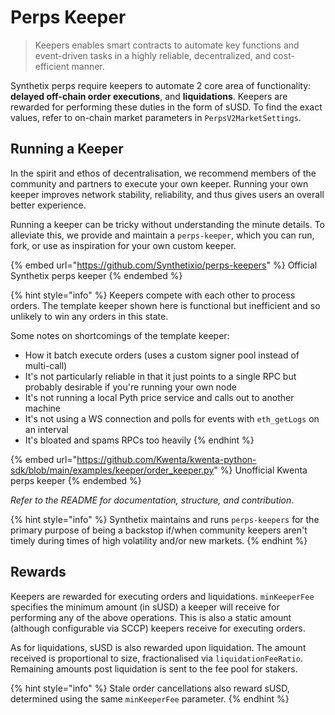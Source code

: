 # Perps Keeper

> Keepers enables smart contracts to automate key functions and event-driven tasks in a highly reliable, decentralized, and cost-efficient manner.

Synthetix perps require keepers to automate 2 core area of functionality: **delayed off-chain order executions**, and **liquidations**. Keepers are rewarded for performing these duties in the form of sUSD. To find the exact values, refer to on-chain market parameters in `PerpsV2MarketSettings`.

## Running a Keeper

In the spirit and ethos of decentralisation, we recommend members of the community and partners to execute your own keeper. Running your own keeper improves network stability, reliability, and thus gives users an overall better experience.

Running a keeper can be tricky without understanding the minute details. To alleviate this, we provide and maintain a `perps-keeper`, which you can run, fork, or use as inspiration for your own custom keeper.

{% embed url="https://github.com/Synthetixio/perps-keepers" %}
Official Synthetix perps keeper
{% endembed %}

{% hint style="info" %}
Keepers compete with each other to process orders. The template keeper shown here is functional but inefficient and so unlikely to win any orders in this state.&#x20;

Some notes on shortcomings of the template keeper:

* How it batch execute orders (uses a custom signer pool instead of multi-call)
* It's not particularly reliable in that it just points to a single RPC but probably desirable if you're running your own node
* It's not running a local Pyth price service and calls out to another machine
* It's not using a WS connection and polls for events with `eth_getLogs` on an interval
* It's bloated and spams RPCs too heavily
{% endhint %}

{% embed url="https://github.com/Kwenta/kwenta-python-sdk/blob/main/examples/keeper/order_keeper.py" %}
Unofficial Kwenta perps keeper
{% endembed %}

&#x20;_Refer to the README for documentation, structure, and contribution_.

{% hint style="info" %}
Synthetix maintains and runs `perps-keepers` for the primary purpose of being a backstop if/when community keepers aren't timely during times of high volatility and/or new markets.
{% endhint %}

## Rewards

Keepers are rewarded for executing orders and liquidations. `minKeeperFee` specifies the minimum amount (in sUSD) a keeper will receive for performing any of the above operations. This is also a static amount (although configurable via SCCP) keepers receive for executing orders.

As for liquidations, sUSD is also rewarded upon liquidation. The amount received is proportional to size, fractionalised via `liquidationFeeRatio`. Remaining amounts post liquidation is sent to the fee pool for stakers.

{% hint style="info" %}
Stale order cancellations also reward sUSD, determined using the same `minKeeperFee` parameter.
{% endhint %}
